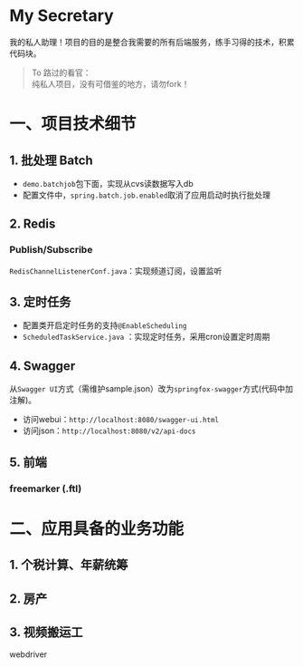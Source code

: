 # My Secretary
我的私人助理！项目的目的是整合我需要的所有后端服务，练手习得的技术，积累代码块。

> To 路过的看官：  
> 纯私人项目，没有可借鉴的地方，请勿fork！

# 一、项目技术细节

## 1. 批处理 Batch
+ `demo.batchjob`包下面，实现从cvs读数据写入db
+ 配置文件中，`spring.batch.job.enabled`取消了应用启动时执行批处理

## 2. Redis
### Publish/Subscribe
`RedisChannelListenerConf.java`：实现频道订阅，设置监听

## 3. 定时任务
+ 配置类开启定时任务的支持`@EnableScheduling`
+ `ScheduledTaskService.java` ：实现定时任务，采用cron设置定时周期

## 4. Swagger
从`Swagger UI`方式（需维护sample.json）改为`springfox-swagger`方式(代码中加注解)。

+ 访问webui：`http://localhost:8080/swagger-ui.html`
+ 访问json：`http://localhost:8080/v2/api-docs`

## 5. 前端
### freemarker (.ftl)

# 二、应用具备的业务功能
## 1. 个税计算、年薪统筹

## 2. 房产

## 3. 视频搬运工
webdriver